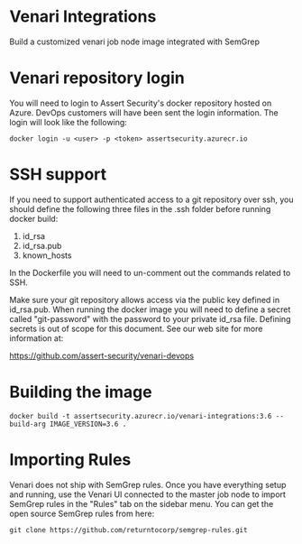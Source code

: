 # Venari Integrations
Build a customized venari job node image integrated with SemGrep

# Venari repository login

You will need to login to Assert Security's docker repository hosted on Azure. DevOps customers will have been sent the login information.  The login will look like the following:

````
docker login -u <user> -p <token> assertsecurity.azurecr.io
````

# SSH support
If you need to support authenticated access to a git repository over ssh, you should define the following three files in the .ssh folder before running docker build:

1) id_rsa
2) id_rsa.pub
3) known_hosts

In the Dockerfile you will need to un-comment out the commands related to SSH.

Make sure your git repository allows access via the public key defined in id_rsa.pub.  When running the docker image you will need to define a secret called "git-password" with the password to your private id_rsa file.  Defining secrets is out of scope for this document.  See our web site for more information at:

https://github.com/assert-security/venari-devops

# Building the image

````
docker build -t assertsecurity.azurecr.io/venari-integrations:3.6 --build-arg IMAGE_VERSION=3.6 .
````

# Importing Rules

Venari does not ship with SemGrep rules.  Once you have everything setup and running, use the Venari UI connected to the master job node to import SemGrep rules in the "Rules" tab on the sidebar menu.  You can get the open source SemGrep rules from here:

````
git clone https://github.com/returntocorp/semgrep-rules.git
````